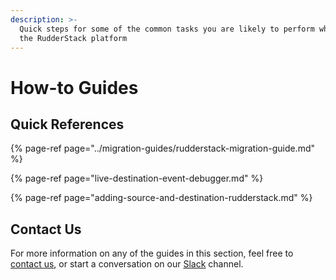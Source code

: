 ```yaml
---
description: >-
  Quick steps for some of the common tasks you are likely to perform while using
  the RudderStack platform
---
```


# How-to Guides

## Quick References

{% page-ref page="../migration-guides/rudderstack-migration-guide.md" %}

{% page-ref page="live-destination-event-debugger.md" %}

{% page-ref page="adding-source-and-destination-rudderstack.md" %}

## Contact Us

For more information on any of the guides in this section, feel free to [contact us](mailto:%20contact@rudderstack.com), or start a conversation on our [Slack](https://resources.rudderstack.com/join-rudderstack-slack) channel.

